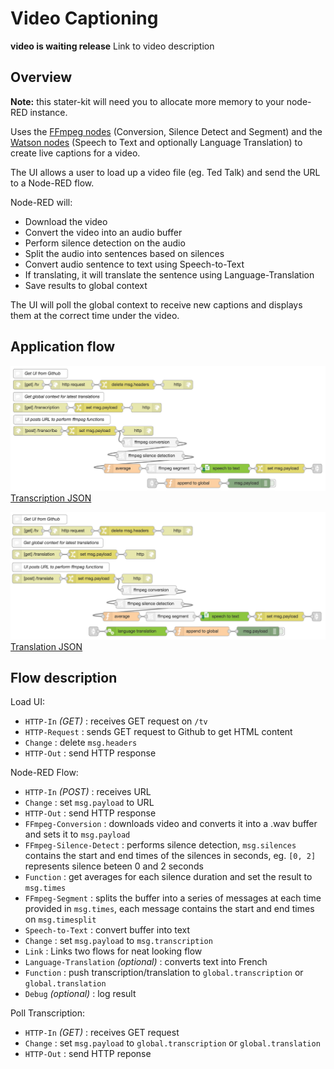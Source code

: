 # Video Captioning
**video is waiting release**
Link to video description

## Overview
**Note:** this stater-kit will need you to allocate more memory to your node-RED instance.

Uses the <a href="https://github.com/ibm-early-programs/node-red-contrib-media-utils">FFmpeg nodes</a> (Conversion, Silence Detect and Segment) and the <a href="https://github.com/watson-developer-cloud/node-red-node-watson">Watson nodes</a> (Speech to Text and optionally Language Translation) to create live captions for a video.

The UI allows a user to load up a video file (eg. Ted Talk) and send the URL to a Node-RED flow.

Node-RED will:
* Download the video
* Convert the video into an audio buffer
* Perform silence detection on the audio
* Split the audio into sentences based on silences
* Convert audio sentence to text using Speech-to-Text
* If translating, it will translate the sentence using Language-Translation
* Save results to global context

The UI will poll the global context to receive new captions and displays them at the correct time under the video.

## Application flow

![Transcription Flow](ffmpeg_transcription.png)
[Transcription JSON](transcription.json)

![Translation Flow](ffmpeg_translation.png)
[Translation JSON](translation.json)

## Flow description

Load UI:

* `HTTP-In` *(GET)* : receives GET request on `/tv`
* `HTTP-Request` : sends GET request to Github to get HTML content
* `Change` : delete `msg.headers`
* `HTTP-Out` : send HTTP response

Node-RED Flow:

* `HTTP-In` *(POST)* : receives URL
* `Change` : set `msg.payload` to URL
* `HTTP-Out` : send HTTP response
* `FFmpeg-Conversion` : downloads video and converts it into a .wav buffer and sets it to `msg.payload`
* `FFmpeg-Silence-Detect` : performs silence detection, `msg.silences` contains the start and end times of the silences in seconds, eg. `[0, 2]` represents silence beteen 0 and 2 seconds
* `Function` : get averages for each silence duration and set the result to `msg.times`
* `FFmpeg-Segment` : splits the buffer into a series of messages at each time provided in `msg.times`, each message contains the start and end times on `msg.timesplit`
* `Speech-to-Text` : convert buffer into text
* `Change` : set `msg.payload` to `msg.transcription`
* `Link` : Links two flows for neat looking flow
* `Language-Translation` *(optional)* : converts text into French
* `Function` : push transcription/translation to `global.transcription` or `global.translation`
* `Debug` *(optional)* : log result

Poll Transcription:

* `HTTP-In` *(GET)* : receives GET request
* `Change` : set `msg.payload` to `global.transcription` or `global.translation`
* `HTTP-Out` : send HTTP reponse
